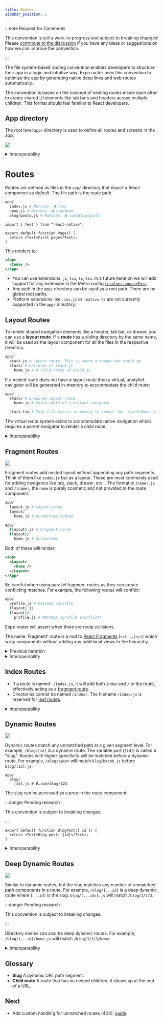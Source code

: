 ```yaml
---
title: Routes
sidebar_position: 1
---
```


:::note Request for Comments

This convention is still a work-in-progress and subject to breaking changes! Please [contribute to the discussion](https://github.com/expo/router/discussions/1) if you have any ideas or suggestions on how we can improve the convention.

:::

The file system-based routing convention enables developers to structure their app in a logic and intuitive way. Expo router uses this convention to optimize the app by generating native deep links and web routes automatically.

The convention is based on the concept of nesting routes inside each other to create shared UI elements like tab bars and headers across multiple children. This format should feel familiar to React developers.

## App directory

The root level `app/` directory is used to define all routes and screens in the app.

![](./assets/main.png)

<details>
  <summary>Interoperability</summary>

The app directory name could be customizable in the future, but that's not a priority as of now.

- The `app/` directory is similar to the:
- `app/routes/` directory in [Remix](https://remix.run/docs/en/v1/guides/routing#defining-routes).
- `pages/` directory in [Next.js](https://nextjs.org/docs/basic-features/pages).
- `src/routes/` directory in [SvelteKit](https://kit.svelte.dev/docs/routing).
- `app/` directory in the [Next.js layouts RFC](https://nextjs.org/blog/layouts-rfc#introducing-the-app-directory).

The entry file for classic Expo apps is `App.js`, the Expo config file is `app.json` (or `app.config.js`), and the Expo conference is called **App.js conf** so to keep things relatively consistent, the root directory is called `app/`. Luckily, most web frameworks are also using `app/` so it aligns well. This does mean you'll need a monorepo if you want to use Expo and another framework in the same repo.

</details>

# Routes

Routes are defined as files in the `app/` directory that export a React component as _default_. The file path is the route path.

```sh
app/
  index.js # Matches: 𝝠.com/
  home.js # Matches: 𝝠.com/home
  blog/posts.js # Matches: 𝝠.com/blog/posts
```

```tsx title=app/index.js
import { Text } from "react-native";

export default function Page() {
  return <Text>First page</Text>;
}
```

This renders to:

```xml
<App>
  <Index />
</App>
```

- You can use extensions: `js`, `tsx`, `ts`, `tsx`. In a future iteration we will add support for any extension in the Metro config [`resolver.sourceExts`](https://facebook.github.io/metro/docs/configuration#sourceexts).
- Any path in the `app/` directory can be used as a root path. There are no global root paths.
- Platform extensions like `.ios.js` or `.native.ts` are not currently supported in the `app/` directory.

## Layout Routes

To render shared navigation elements like a header, tab bar, or drawer, you can use a **layout route**.
If a **route** has a sibling directory by the same name, it will be used as the layout component for all the files in the respective directory.

```sh
app/
  stack.js # Layout route. This is where a header bar would go
  stack/ # Children of stack.js
    home.js # A child route of stack.js
```

If a nested route does not have a layout route then a virtual, unstyled navigator will be generated in-memory to accommodate the child route:

```sh
app/
  stack/ # Unpaired layout route
    home.js # Child route of a virtual navigator

  stack.tsx # This file exists in-memory to render the `stack/home.js` route. Creating this file will override the in-memory route
```

The virtual route system exists to accommodate native navigation which requires a parent navigator to render a child route.

<details>
  <summary>Interoperability</summary>

Nested routes are used to implement nested navigation in [React Navigation](https://reactnavigation.org/docs/nesting-navigators).

This convention is analogous to [nested routing](https://remix.run/docs/en/v1/guides/routing#what-is-nested-routing) (same format) in Remix.
Layout routes are also similar to `pages/_app.js` in Next.js.

</details>

## Fragment Routes

![](./assets/fragment-routes.png)

Fragment routes add nested layout without appending any path segments. Think of them like `index.js` but as a layout. These are most commonly used for adding navigators like tab, stack, drawer, etc... The format is `(name).js` and `/(name)`, the `name` is purely cosmetic and not provided to the route component.

```sh
app/
  layout.js # Layout route
  layout/
    home.js # 𝝠.com/layout/home

app/
  (layout).js # Fragment route
  (layout)/
    home.js # 𝝠.com/home
```

Both of these will render:

```xml
<App>
  <Layout>
    <Home />
  </Layout>
</App>
```

Be careful when using parallel fragment routes as they can create conflicting matches. For example, the following routes will conflict:

```sh
app/
  profile.js # Matches /profile
  (layout).js
  (layout)/
    profile.js # Matches /profile (conflict)
```

Expo router will assert when there are route collisions.

The name 'Fragment' route is a nod to [React Fragments](https://reactjs.org/docs/fragments.html) (`<>{...}</>`) which wrap components without adding any additional views to the hierarchy.

<details>
  <summary>Previous iteration</summary>

We originally considered using `index/` instead of `(index)/` since the leaf variation is automatically collapsed. This was rejected because `/index/index` was not a valid path for fragments but it was for leaf routes. Theoretically we should also be able to support multiple fragments in a single directory for swapping parent layouts.

</details>

<details>
  <summary>Interoperability</summary>

The Fragment convention is similar to:

- Groups in [SvelteKit](https://kit.svelte.dev/docs/advanced-routing#advanced-layouts-group) (`(group)`).
- [pathless layout routes](https://remix.run/docs/en/v1/guides/routing#pathless-layout-routes) in Remix (`__group`)
- [Route Groups](https://nextjs.org/blog/layouts-rfc#route-groups) in the upcoming Next.js layouts RFC (`(group)`).

</details>

## Index Routes

- If a route is named `./index.js`, it will add both `index` and `/` to the route, effectively acting as a [fragment route](#fragment-routes).
- Directories cannot be named `/index/`. The filename `/index.js` is reserved for [leaf routes](#leaf-routes).

<details>
  <summary>Interoperability</summary>

Index routes are based on the original `index.html` system from the Tim Berners-Lee/Apache HTTP Server days.

</details>

## Dynamic Routes

![](./assets/dynamic-routes.png)

Dynamic routes match any unmatched path at a given segment level. For example, `/blog/[id]` is a dynamic route. The variable part (`[id]`) is called a "slug". Routes with higher specificity will be matched before a dynamic route. For example, `/blog/bacon` will match `blog/bacon.js` before `blog/[id].js`.

```
app/
  blog/
    [id].js # 𝝠.com/blog/123
```

The slug can be accessed as a prop in the route component:

:::danger Pending research

This convention is subject to breaking changes.

:::

```tsx title=app/blog/[id].js
export default function BlogPost({ id }) {
  return <Text>Blog post: {id}</Text>;
}
```

<details>
  <summary>Interoperability</summary>

> By [popular demand](https://twitter.com/Baconbrix/status/1567538444246589441), the dynamic routes pattern is based on the [Next.js dynamic routes](https://nextjs.org/docs/routing/dynamic-routes) system.

There are a couple different ways to implement dynamic routes, here are some existing formats:

| Format              | Framework |
| ------------------- | --------- |
| `/blog/[id].js`     | Next.js   |
| `/blog/[id].svelte` | SvelteKit |
| `/blog/$id.js`      | Remix     |

**Related**

- [Remix](https://remix.run/docs/en/v1/routing/file-system-routing)
- [`react-router`](https://reactrouter.com/web/guides/quick-start)
- [Next.js layouts RFC, pt. 1](https://nextjs.org/blog/layouts-rfc)

</details>

## Deep Dynamic Routes

![](./assets/deep-dynamic-roots.png)

Similar to dynamic routes, but the slug matches any number of unmatched path components in a route. For example, `/blog/[...id]` is a deep dynamic route where `[...id]` is the slug. `blog/[...ids].js` will match `/blog/1/2/3`.

:::danger Pending research

This convention is subject to breaking changes.

:::

Directory names can also be deep dynamic routes. For example, `/blog/[...id]/home.js` will match `/blog/1/2/3/home`.

<details>
  <summary>Interoperability</summary>

Deep dynamic routes are functionally analogous to the 'optional catch-all dynamic routes' (`[[...id]].js`) feature from Next.js but the syntax is the same as the 'required catch-all dynamic routes'. Unlike Next.js which has a separate syntax for matching everything except `/`, Expo uses the same syntax for both. If you want to match everything except index, you can add an `index.js` file that has custom handling or you could simply handle the slug differently. We also reserve the term **catch** for error handling.

The convention is also similar to splats in Remix.

</details>

## Glossary

- **Slug** A dynamic URL path segment.
- **Child route** A route that has no nested children, it shows up at the end of a URL.

## Next

- Add custom handling for unmatched routes (404): [guide](unmatched.md)
